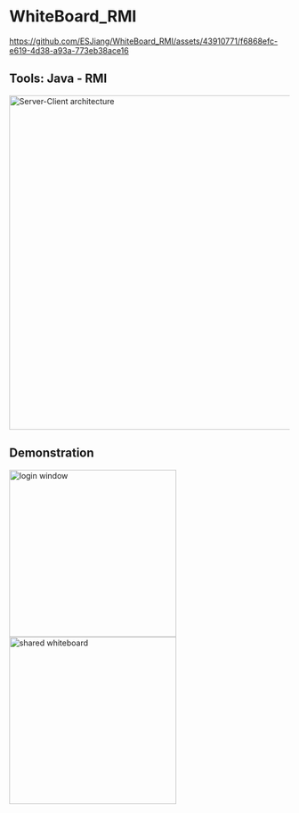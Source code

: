 # WhiteBoard_RMI
https://github.com/ESJiang/WhiteBoard_RMI/assets/43910771/f6868efc-e619-4d38-a93a-773eb38ace16

## Tools: Java - RMI
<img width="600" alt="Server-Client architecture" src="https://github.com/ESJiang/WhiteBoard_RMI/assets/43910771/9cbeade2-1804-4040-8800-2d517a3c2c1f">

## Demonstration
<img width="300" height="300" alt="login window" src="https://github.com/ESJiang/WhiteBoard_RMI/assets/43910771/11a5c11f-9a8d-4b27-a509-78bd78971d5c">
<img width="300" height="300" alt="shared whiteboard" src="https://github.com/ESJiang/WhiteBoard_RMI/assets/43910771/eaac8ab7-71ab-4086-9455-9a7259d8ca7b">
